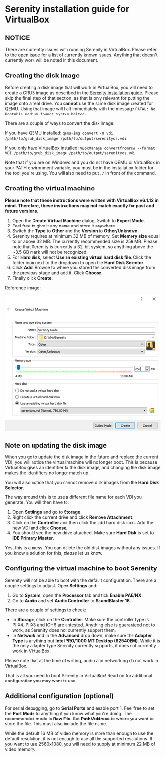 # Serenity installation guide for VirtualBox

## NOTICE
There are currently issues with running Serenity in VirtualBox. Please refer to the [open issue](https://github.com/SerenityOS/serenity/issues/2927) for a list of currently known issues. Anything that doesn't currently work will be noted in this document.

## Creating the disk image
Before creating a disk image that will work in VirtualBox, you will need to create a GRUB image as described in the [Serenity installation guide](https://github.com/SerenityOS/serenity/blob/master/Documentation/INSTALL.md). Please skip the final step of that section, as that is only relevant for putting the image onto a real drive. You **cannot** use the same disk image created for QEMU. Using that image will halt immediately with the message ``FATAL: No bootable medium found! System halted.``

There are a couple of ways to convert the disk image:

If you have QEMU installed:
``
qemu-img convert -O vdi /path/to/grub_disk_image /path/to/output/serenityos.vdi
``

If you only have VirtualBox installed:
``
VBoxManage convertfromraw --format VDI /path/to/grub_disk_image /path/to/output/serenityos.vdi
``

Note that if you are on Windows and you do not have QEMU or VirtualBox in your PATH environment variable, you must be in the installation folder for the tool you're using. You will also need to put ``./`` in front of the command.

## Creating the virtual machine
**Please note that these instructions were written with VirtualBox v6.1.12 in mind. Therefore, these instructions may not match exactly for past and future versions.**

1. Open the **Create Virtual Machine** dialog. Switch to **Expert Mode**.
2. Feel free to give it any name and store it anywhere.
3. Switch the **Type** to **Other** and the **Version** to **Other/Unknown**.
4. Serenity requires at minimum 32 MB of memory. Set **Memory size** equal to or above 32 MB. The currently recommended size is 256 MB. Please note that Serenity is currently a 32-bit system, so anything above the ~3.5 GB mark will not be recognized.
5. For **Hard disk**, select **Use an existing virtual hard disk file**. Click the folder icon next to the dropdown to open the **Hard Disk Selector**.
6. Click **Add**. Browse to where you stored the converted disk image from the previous stage and add it. Click **Choose**.
7. Finally click **Create**.

Reference image:

![](VirtualBox_Creation_Reference.png)

## Note on updating the disk image
When you go to update the disk image in the future and replace the current VDI, you will notice the virtual machine will no longer boot. This is because VirtualBox gives an identifier to the disk image, and changing the disk image makes the identifiers no longer match up.

You will also notice that you cannot remove disk images from the **Hard Disk Selector**.

The way around this is to use a different file name for each VDI you generate. You will then have to:
1. Open **Settings** and go to **Storage**.
2. Right click the current drive and click **Remove Attachment**.
3. Click on the **Controller** and then click the add hard disk icon. Add the new VDI and click **Choose**.
4. You should see the new drive attached. Make sure **Hard Disk** is set to **IDE Primary Master**.

Yes, this is a mess. You can delete the old disk images without any issues. If you know a solution for this, *please* let us know.

## Configuring the virtual machine to boot Serenity
Serenity will not be able to boot with the default configuration. There are a couple settings to adjust. Open **Settings** and:
1. Go to **System**, open the **Processor** tab and tick **Enable PAE/NX**.
2. Go to **Audio** and set **Audio Controller** to **SoundBlaster 16**.

There are a couple of settings to check:
- In **Storage**, click on the **Controller**. Make sure the controller type is PIIX4. PIIX3 and ICH6 are untested. Anything else is guaranteed not to work, as Serenity does not currently support them.
- In **Network** and in the **Advanced** drop down, make sure the **Adapter Type** is anything but **Intel PRO/1000 MT Desktop (82540EM)**. While it is the only adapter type Serenity currently supports, it does not currently work in VirtualBox.

Please note that at the time of writing, audio and networking do not work in VirtualBox.

That is all you need to boot Serenity in VirtualBox! Read on for additional configuration you may want to use.

## Additional configuration (optional)
For serial debugging, go to **Serial Ports** and enable port 1. Feel free to set the **Port Mode** to anything if you know what you're doing. The recommended mode is **Raw File**. Set **Path/Address** to where you want to store the file. This must also include the file name.

While the default 16 MB of video memory is more than enough to use the default resolution, it is not enough to use all the supported resolutions. If you want to use 2560x1080, you will need to supply at minimum 22 MB of video memory.
